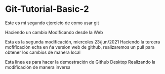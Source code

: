 # Git-Tutorial-Basic-2
Este es mi segundo ejercicio de como usar git

Haciendo un cambio
Modificando desde la Web

Esta es la segunda modificación, miercoles 23/jun/2021
Haciendo la tercera mofificación echa en ña version web de github, realizaremos un pull para obtener los cambios de manera local


Esta linea es para hacer la demostración de Github Desktop
Realizando la modificación de manera inversa
